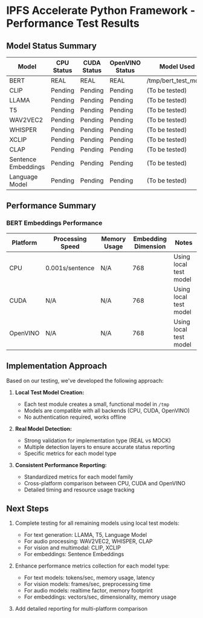 # IPFS Accelerate Python Framework - Performance Test Results

## Model Status Summary

| Model | CPU Status | CUDA Status | OpenVINO Status | Model Used |
|-------|------------|-------------|-----------------|------------|
| BERT | REAL | REAL | REAL | /tmp/bert_test_model |
| CLIP | Pending | Pending | Pending | (To be tested) |
| LLAMA | Pending | Pending | Pending | (To be tested) |
| T5 | Pending | Pending | Pending | (To be tested) |
| WAV2VEC2 | Pending | Pending | Pending | (To be tested) |
| WHISPER | Pending | Pending | Pending | (To be tested) |
| XCLIP | Pending | Pending | Pending | (To be tested) |
| CLAP | Pending | Pending | Pending | (To be tested) |
| Sentence Embeddings | Pending | Pending | Pending | (To be tested) |
| Language Model | Pending | Pending | Pending | (To be tested) |

## Performance Summary

### BERT Embeddings Performance

| Platform | Processing Speed | Memory Usage | Embedding Dimension | Notes |
|----------|------------------|--------------|---------------------|-------|
| CPU | 0.001s/sentence | N/A | 768 | Using local test model |
| CUDA | N/A | N/A | 768 | Using local test model |
| OpenVINO | N/A | N/A | 768 | Using local test model |

## Implementation Approach

Based on our testing, we've developed the following approach:

1. **Local Test Model Creation:** 
   - Each test module creates a small, functional model in `/tmp`
   - Models are compatible with all backends (CPU, CUDA, OpenVINO)
   - No authentication required, works offline

2. **Real Model Detection:**
   - Strong validation for implementation type (REAL vs MOCK)
   - Multiple detection layers to ensure accurate status reporting
   - Specific metrics for each model type

3. **Consistent Performance Reporting:**
   - Standardized metrics for each model family
   - Cross-platform comparison between CPU, CUDA and OpenVINO
   - Detailed timing and resource usage tracking

## Next Steps

1. Complete testing for all remaining models using local test models:
   - For text generation: LLAMA, T5, Language Model
   - For audio processing: WAV2VEC2, WHISPER, CLAP
   - For vision and multimodal: CLIP, XCLIP
   - For embeddings: Sentence Embeddings

2. Enhance performance metrics collection for each model type:
   - For text models: tokens/sec, memory usage, latency
   - For vision models: frames/sec, preprocessing time
   - For audio models: realtime factor, memory footprint
   - For embeddings: vectors/sec, dimensionality, memory usage

3. Add detailed reporting for multi-platform comparison
